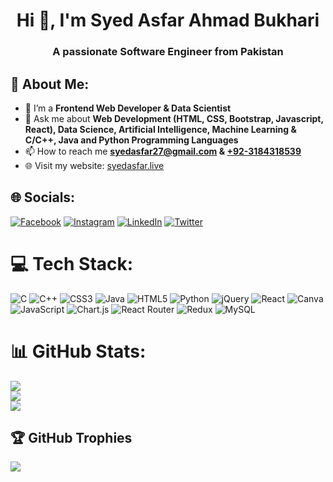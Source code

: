 <h1 align="center">Hi 👋, I'm Syed Asfar Ahmad Bukhari</h1>
<h3 align="center">A passionate Software Engineer from Pakistan</h3>

## 💫 About Me:

- 🌱 I’m a **Frontend Web Developer & Data Scientist**
- 💬 Ask me about **Web Development (HTML, CSS, Bootstrap, Javascript, React), Data Science, Artificial Intelligence, Machine Learning & C/C++, Java and Python Programming Languages**
- 📫 How to reach me **[syedasfar27@gmail.com](mailto:syedasfar27@gmail.com) & [+92-3184318539](tel:+923184318539)**
- 🌐 Visit my website: [syedasfar.live](https://www.syedasfar.live)



## 🌐 Socials:
[![Facebook](https://img.shields.io/badge/Facebook-%231877F2.svg?logo=Facebook&logoColor=white)](https://facebook.com/https://www.facebook.com/syedasfar786) [![Instagram](https://img.shields.io/badge/Instagram-%23E4405F.svg?logo=Instagram&logoColor=white)](https://instagram.com/https://instagram.com/syed_asfar_27) [![LinkedIn](https://img.shields.io/badge/LinkedIn-%230077B5.svg?logo=linkedin&logoColor=white)](https://linkedin.com/in/https://www.linkedin.com/in/syed-asfar-ahmad-bukhari) [![Twitter](https://img.shields.io/badge/Twitter-%231DA1F2.svg?logo=Twitter&logoColor=white)](https://twitter.com/https://twitter.com/bukhari_asfar) 

# 💻 Tech Stack:
![C](https://img.shields.io/badge/c-%2300599C.svg?style=for-the-badge&logo=c&logoColor=white) ![C++](https://img.shields.io/badge/c++-%2300599C.svg?style=for-the-badge&logo=c%2B%2B&logoColor=white) ![CSS3](https://img.shields.io/badge/css3-%231572B6.svg?style=for-the-badge&logo=css3&logoColor=white) ![Java](https://img.shields.io/badge/java-%23ED8B00.svg?style=for-the-badge&logo=java&logoColor=white) ![HTML5](https://img.shields.io/badge/html5-%23E34F26.svg?style=for-the-badge&logo=html5&logoColor=white) ![Python](https://img.shields.io/badge/python-3670A0?style=for-the-badge&logo=python&logoColor=ffdd54) ![jQuery](https://img.shields.io/badge/jquery-%230769AD.svg?style=for-the-badge&logo=jquery&logoColor=white) ![React](https://img.shields.io/badge/react-%2320232a.svg?style=for-the-badge&logo=react&logoColor=%2361DAFB) ![Canva](https://img.shields.io/badge/Canva-%2300C4CC.svg?style=for-the-badge&logo=Canva&logoColor=white) ![JavaScript](https://img.shields.io/badge/javascript-%23323330.svg?style=for-the-badge&logo=javascript&logoColor=%23F7DF1E) ![Chart.js](https://img.shields.io/badge/chart.js-F5788D.svg?style=for-the-badge&logo=chart.js&logoColor=white) ![React Router](https://img.shields.io/badge/React_Router-CA4245?style=for-the-badge&logo=react-router&logoColor=white) ![Redux](https://img.shields.io/badge/redux-%23593d88.svg?style=for-the-badge&logo=redux&logoColor=white) ![MySQL](https://img.shields.io/badge/mysql-%2300f.svg?style=for-the-badge&logo=mysql&logoColor=white)
# 📊 GitHub Stats:
![](https://github-readme-stats.vercel.app/api?username=Syed-Asfar-27&theme=blue-green&hide_border=false&include_all_commits=true&count_private=true)<br/>
![](https://github-readme-streak-stats.herokuapp.com/?user=Syed-Asfar-27&theme=blue-green&hide_border=false)<br/>
![](https://github-readme-stats.vercel.app/api/top-langs/?username=Syed-Asfar-27&theme=blue-green&hide_border=false&include_all_commits=true&count_private=true&layout=compact)

## 🏆 GitHub Trophies
![](https://github-profile-trophy.vercel.app/?username=Syed-Asfar-27&theme=monokai&no-frame=true&no-bg=true&margin-w=4)




